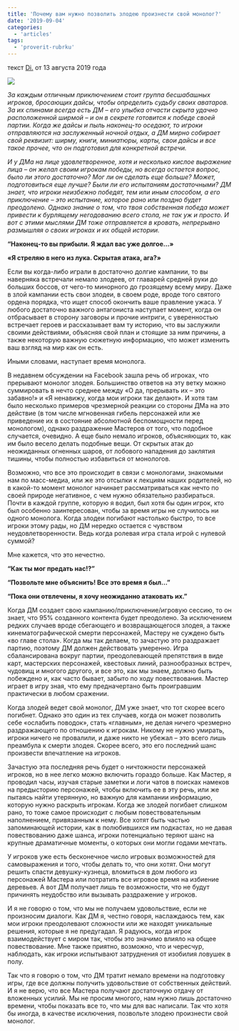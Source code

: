 ```yaml
---
title: 'Почему вам нужно позволить злодею произнести свой монолог?'
date: '2019-09-04'
categories:
  - 'articles'
tags:
  - 'proverit-rubrku'
---
```


текст [Di.](https://vk.com/away.php?to=https%3A%2F%2Fgnomestew.com%2Fauthor%2Fdicequeen%2F&cc_key=) от 13 августа 2019 года

![](https://sun9-37.userapi.com/c854020/v854020454/e37ea/RE7F-E5pZpU.jpg)

_За каждым отличным приключением стоит группа бесшабашных игроков, бросающих дайсы, чтобы определить судьбу своих аватаров. За их спинами всегда есть ДМ – его улыбка отчасти скрыта удачно расположенной ширмой – и он в секрете готовится к победе своей партии. Когда же дайсы и пыль наконец-то оседают, то игроки отправляются на заслуженный ночной отдых, а ДМ мирно собирает свой реквизит: ширму, книги, миниатюры, карты, свои дайсы и все такое прочее, что он подготовил для конкретной встречи._

_И у ДМа на лице удовлетворенное, хотя и несколько кислое выражение лица – он желал своим игрокам победы, но всегда остается вопрос, было ли этого достаточно? Мог ли он сделать еще больше? Может, подготовиться еще лучше? Были ли его испытаниям достаточными? ДМ знает, что игроки неизбежно победят, тем или иным способом, а его приключение – это испытание, которое рано или поздно будет преодолено. Однако знание о том, что твоя собственная победа может привести к бурлящему негодованию всего стола, не так уж и просто. И вот с этими мыслями ДМ тоже отправляется в кровать, непрерывно размышляя о своих игроках и их общей истории._

**“Наконец-то вы прибыли. Я ждал вас уже долгое…»**

**«Я стреляю в него из лука. Скрытая атака, ага?»**

Если вы когда-либо играли в достаточно долгие кампании, то вы наверняка встречали немало злодеев, от главарей средней руки до больших боссов, от чего-то минорного до грозящему всему миру. Даже в злой кампании есть свои злодеи, в своем роде, вроде того святого ордена порядка, что ищет способ окончить ваше правление ужаса. У любого достаточно важного антагониста наступает момент, когда он отбрасывает в сторону заговоры и прочие интриги, с уверенностью встречает героев и рассказывает вам ту историю, что вы заслужили своими действиями, объясняя свой план и стоящие за ним причины, а также некоторую важную сюжетную информацию, что может изменить ваш взгляд на мир как он есть.

Иными словами, наступает время монолога.

В недавнем обсуждении на Facebook зашла речь об игроках, что прерывают монолог злодея. Большинство ответов на эту ветку можно суммировать в нечто среднее между «О да, прерывать их – это забавно!» и «Я ненавижу, когда мои игроки так делают». И хотя там было несколько примеров чрезмерной реакции со стороны ДМа на это действие (в том числе мгновенная гибель персонажей или же приведение их в состояние абсолютной беспомощности перед монологом), однако раздражение Мастеров от того, что подобное случается, очевидно. А еще было немало игроков, объясняющих то, как им было весело делать подобные вещи. От скрытых атак до неожиданных огненных шаров, от лобового нападения до заклятия тишины, чтобы полностью избавиться от монологов.

Возможно, что все это происходит в связи с монологами, знакомыми нам по масс-медиа, или же это отсылки к лекциям наших родителей, но в какой-то момент монолог начинает рассматриваться как нечто по своей природе негативное, с чем нужно обязательно разбираться. Почти в каждой группе, которую я водил, был хотя бы один игрок, кто был особенно заинтересован, чтобы за время игры не случилось ни одного монолога. Когда злодеи погибают настолько быстро, то все игроки этому рады, но ДМ нередко остается с чувством неудовлетворенности. Ведь когда ролевая игра стала игрой с нулевой суммой?

Мне кажется, что это нечестно.

**“Как ты мог предать нас!?”**

**“Позвольте мне объяснить! Все это время я был…”**

**“Пока они отвлечены, я хочу неожиданно атаковать их.”**

Когда ДМ создает свою кампанию/приключение/игровую сессию, то он знает, что 95% созданного контента будет преодолено. За исключением редких случаев вроде сбегающего и возвращающегося злодея, а также кинематографической смерти персонажей, Мастеру не суждено быть «во главе стола». Когда мы так делаем, то зачастую это раздражает партию, поэтому ДМ должен действовать умеренно. Игра сбалансирована вокруг партии, преодолевающей препятствия в виде карт, мастерских персонажей, квестовых линий, разнообразных встреч, чудовищ и многого другого, и все это, как мы знаем, должно быть побеждено и, как часто бывает, забыто по ходу повествования. Мастер играет в игру зная, что ему предначертано быть проигравшим практически в любом сражении.

Когда злодей ведет свой монолог, ДМ уже знает, что тот скорее всего погибнет. Однако это один из тех случаев, когда он может позволить себе «ослабить поводок», стать «главным», не делая ничего чрезмерно раздражающего по отношению к игрокам. Никому не нужно умирать, игроки ничего не провалили, и даже никто не убежал – это всего лишь преамбула к смерти злодея. Скорее всего, это его последний шанс произвести впечатление на игроков.

Зачастую эта последняя речь будет о ничтожности персонажей игроков, но в нее легко можно включить гораздо больше. Как Мастер, я проводил часы, изучая старые заметки и логи чатов в поисках намеков на предысторию персонажей, чтобы включить ее в эту речь, или же пытаясь найти утерянную, но важную для кампании информацию, которую нужно раскрыть игрокам. Когда же злодей погибает слишком рано, то тоже самое происходит с любым повествовательным наполнением, привязанным к нему. Все хотят быть частью запоминающей истории, как в полюбившихся им подкастах, но не давая повествованию даже шанса, игроки потенциально теряют шанс на крупные драматичные моменты, о которых они могли годами мечтать.

У игроков уже есть бесконечное число игровых возможностей для самовыражения и того, чтобы делать то, что они хотят. Они могут решить спасти девушку-кузнеца, вломиться в дом любого из персонажей Мастера или потратить все игровое время на избиение деревьев. А вот ДМ получает лишь те возможности, что не будут причинять неудобство или вызывать раздражение у игроков.

И я не говорю о том, что мы не получаем удовольствие, если не произносим диалоги. Как ДМ я, честно говоря, наслаждаюсь тем, как мои игроки преодолевают сложности или же находят уникальные решения, которые я не предугадал. Я радуюсь, когда игрок взаимодействует с миром так, чтобы это значимо влияло на общее повествование. Мне также приятно, возможно, что и чересчур, наблюдать, как игроки испытывают затруднения от изобилия ловушек в полу.

Так что я говорю о том, что ДМ тратит немало времени на подготовку игры, где все должны получить удовольствие от собственных действий. И я не верю, что все Мастера получают достаточную отдачу от вложенных усилий. Мы не просим многого, нам нужно лишь достаточно времени, чтобы показать все то, что мы для вас написали. Так что хотя бы иногда, в качестве исключения, позвольте злодею произнести свой монолог.
